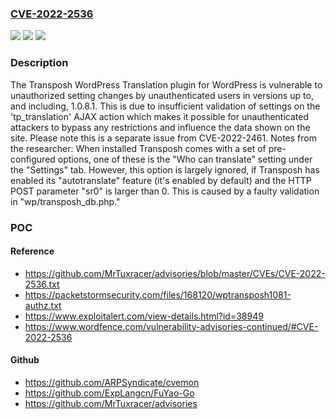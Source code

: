 ### [CVE-2022-2536](https://cve.mitre.org/cgi-bin/cvename.cgi?name=CVE-2022-2536)
![](https://img.shields.io/static/v1?label=Product&message=Transposh%20WordPress%20Translation&color=blue)
![](https://img.shields.io/static/v1?label=Version&message=%3D%20*%20&color=brighgreen)
![](https://img.shields.io/static/v1?label=Vulnerability&message=CWE-285%20Improper%20Authorization&color=brighgreen)

### Description

The Transposh WordPress Translation plugin for WordPress is vulnerable to unauthorized setting changes by unauthenticated users in versions up to, and including, 1.0.8.1. This is due to insufficient validation of settings on the 'tp_translation' AJAX action which makes it possible for unauthenticated attackers to bypass any restrictions and influence the data shown on the site. Please note this is a separate issue from CVE-2022-2461. Notes from the researcher: When installed Transposh comes with a set of pre-configured options, one of these is the "Who can translate" setting under the "Settings" tab. However, this option is largely ignored, if Transposh has enabled its "autotranslate" feature (it's enabled by default) and the HTTP POST parameter "sr0" is larger than 0. This is caused by a faulty validation in "wp/transposh_db.php."

### POC

#### Reference
- https://github.com/MrTuxracer/advisories/blob/master/CVEs/CVE-2022-2536.txt
- https://packetstormsecurity.com/files/168120/wptransposh1081-authz.txt
- https://www.exploitalert.com/view-details.html?id=38949
- https://www.wordfence.com/vulnerability-advisories-continued/#CVE-2022-2536

#### Github
- https://github.com/ARPSyndicate/cvemon
- https://github.com/ExpLangcn/FuYao-Go
- https://github.com/MrTuxracer/advisories

